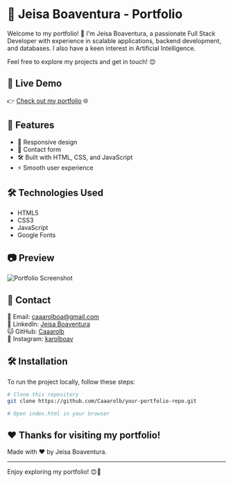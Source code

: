 # 🌟 Jeisa Boaventura - Portfolio

Welcome to my portfolio! 🚀 I'm Jeisa Boaventura, a passionate Full Stack Developer with experience in scalable applications, backend development, and databases. I also have a keen interest in Artificial Intelligence.

Feel free to explore my projects and get in touch! 😊

## 🔗 Live Demo
👉 [Check out my portfolio](https://caaarolb.github.io/Caaarolb-portfolio-en/) 🌐

## 📌 Features
- 🎨 Responsive design
- 💌 Contact form
- 🛠 Built with HTML, CSS, and JavaScript
- ⚡ Smooth user experience

## 🛠 Technologies Used
- HTML5
- CSS3
- JavaScript
- Google Fonts

## 📷 Preview
![Portfolio Screenshot]([assets/img/portfolio-preview.png](https://caaarolb.github.io/Caaarolb-portfolio-en//index.html))

## 📩 Contact
📧 Email: caaarolboa@gmail.com   
💼 LinkedIn: [Jeisa Boaventura](https://www.linkedin.com/in/-caroline-boaventura/)  
🐱 GitHub: [Caaarolb](https://github.com/Caaarolb)  
📸 Instagram: [karolboav](https://www.instagram.com/karolboav/)

## 🛠 Installation
To run the project locally, follow these steps:

```bash
# Clone this repository
git clone https://github.com/Caaarolb/your-portfolio-repo.git

# Open index.html in your browser
```

## ❤️ Thanks for visiting my portfolio!
Made with ❤️ by Jeisa Boaventura.

---

Enjoy exploring my portfolio! 😊🎉

